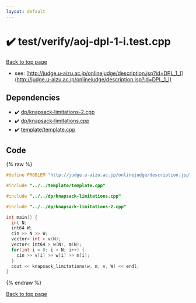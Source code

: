 ```yaml
---
layout: default
---
```


<!-- mathjax config similar to math.stackexchange -->
<script type="text/javascript" async
  src="https://cdnjs.cloudflare.com/ajax/libs/mathjax/2.7.5/MathJax.js?config=TeX-MML-AM_CHTML">
</script>
<script type="text/x-mathjax-config">
  MathJax.Hub.Config({
    TeX: { equationNumbers: { autoNumber: "AMS" }},
    tex2jax: {
      inlineMath: [ ['$','$'] ],
      processEscapes: true
    },
    "HTML-CSS": { matchFontHeight: false },
    displayAlign: "left",
    displayIndent: "2em"
  });
</script>

<script type="text/javascript" src="https://cdnjs.cloudflare.com/ajax/libs/jquery/3.4.1/jquery.min.js"></script>
<script src="https://cdn.jsdelivr.net/npm/jquery-balloon-js@1.1.2/jquery.balloon.min.js" integrity="sha256-ZEYs9VrgAeNuPvs15E39OsyOJaIkXEEt10fzxJ20+2I=" crossorigin="anonymous"></script>
<script type="text/javascript" src="../../../assets/js/copy-button.js"></script>
<link rel="stylesheet" href="../../../assets/css/copy-button.css" />


# :heavy_check_mark: test/verify/aoj-dpl-1-i.test.cpp


[Back to top page](../../../index.html)

* see: [http://judge.u-aizu.ac.jp/onlinejudge/description.jsp?id=DPL_1_I](http://judge.u-aizu.ac.jp/onlinejudge/description.jsp?id=DPL_1_I)


## Dependencies
* :heavy_check_mark: [dp/knapsack-limitations-2.cpp](../../../library/dp/knapsack-limitations-2.cpp.html)
* :heavy_check_mark: [dp/knapsack-limitations.cpp](../../../library/dp/knapsack-limitations.cpp.html)
* :heavy_check_mark: [template/template.cpp](../../../library/template/template.cpp.html)


## Code
{% raw %}
```cpp
#define PROBLEM "http://judge.u-aizu.ac.jp/onlinejudge/description.jsp?id=DPL_1_I"

#include "../../template/template.cpp"

#include "../../dp/knapsack-limitations.cpp"

#include "../../dp/knapsack-limitations-2.cpp"

int main() {
  int N;
  int64 W;
  cin >> N >> W;
  vector< int > v(N);
  vector< int64 > w(N), m(N);
  for(int i = 0; i < N; i++) {
    cin >> v[i] >> w[i] >> m[i];
  }
  cout << knapsack_limitations(w, m, v, W) << endl;
}

```
{% endraw %}

[Back to top page](../../../index.html)

